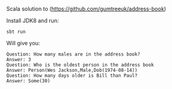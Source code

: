 Scala solution to (https://github.com/gumtreeuk/address-book)

Install JDK8 and run:
```
sbt run
```

Will give you:

```
Question: How many males are in the address book?
Answer: 3
Question: Who is the oldest person in the address book
Answer: Person(Wes Jackson,Male,Dob(1974-08-14))
Question: How many days older is Bill than Paul?
Answer: Some(30)
```
